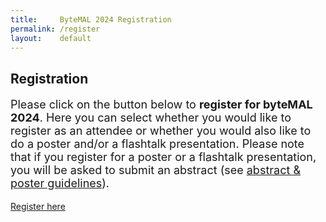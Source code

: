 ```yaml
---
title:     ByteMAL 2024 Registration
permalink: /register
layout:    default
---
```


<div class="jumbotron p-5" style="text-align: left">
  <h2><b>Registration</b></h2>
  <p style = "font-size: 18px">Please click on the button below to <b>register for byteMAL 2024</b>. Here you can select whether you would like to register as an attendee or whether you would also like to do a poster and/or a flashtalk presentation. Please note that if you register for a poster or a flashtalk presentation, you will be asked to submit an abstract (see <a href="/bytemal-2024/submit"> abstract & poster guidelines</a>). </p>
<a class="btn btn-primary btn-lg my-3" href="https://docs.google.com/forms/d/e/1FAIpQLSd-s96MgwVAvE0VqYHz958qzQOD2KQKyeWYGk1AoKYIlsd8-g/viewform?usp=sf_link" target="_blank" role="button">Register here</a>
</div>

